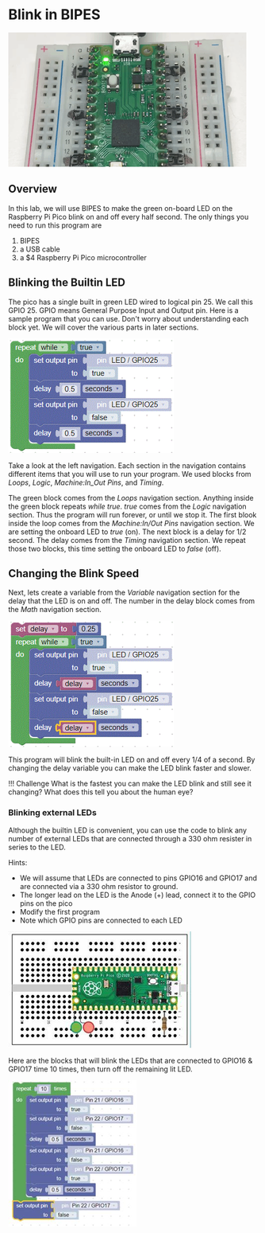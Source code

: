 # Blink in BIPES

![Blink GIF](../../img/blink-on-board-led.gif)

## Overview
In this lab, we will use BIPES to make the green on-board LED on the Raspberry Pi Pico blink on and off every half second.  The only things you need to run this program are

1. BIPES
2. a USB cable
3. a $4 Raspberry Pi Pico microcontroller

## Blinking the Builtin LED

The pico has a single built in green LED wired to logical pin 25.  We call this GPIO 25.  GPIO means General Purpose Input and Output pin. Here is a sample program that you can use.  Don't worry about understanding each block yet.  We will cover the various parts in later sections.

![BIPES Blink](../../img/pico/blink.GIF)

Take a look at the left navigation.  Each section in the navigation contains different items that you will use to run your program.  We used blocks from _Loops_, _Logic_, _Machine:In_Out Pins_, and _Timing_.

The green block comes from the _Loops_ navigation section.  Anything inside the green block repeats _while true_. _true_ comes from the _Logic_ navigation section. Thus the program will run forever, or until we stop it.  The first blook inside the loop comes from the _Machine:In/Out Pins_ navigation section.  We are setting the onboard LED to _true_ (on).  The next block is a delay for 1/2 second.  The delay comes from the _Timing_ navigation section.  We repeat those two blocks, this time setting the onboard LED to _false_ (off).

## Changing the Blink Speed

Next, lets create a variable from the _Variable_ navigation section for the delay that the LED is on and off.  The number in the delay block comes from the _Math_ navigation section.

![BIPES Delay Blink](../../img/pico/delayBlink.GIF)

This program will blink the built-in LED on and off every 1/4 of a second.  By changing the delay variable you can make the LED blink faster and slower.

!!! Challenge
    What is the fastest you can make the LED blink and still see it changing?  What does this tell you about the human eye?

### Blinking external LEDs
Although the builtin LED is convenient, you can use the code to blink any number of external LEDs that are connected through a 330 ohm resister in series to the LED.

Hints:

- We will assume that LEDs are connected to pins GPIO16 and GPIO17 and are connected via a 330 ohm resistor to ground.
- The longer lead on the LED is the Anode (+) lead, connect it to the GPIO pins on the pico
- Modify the first program
- Note which GPIO pins are connected to each LED

![BIPES external LEDS](../../img/pico/externalLEDS.jpg)

Here are the blocks that will blink the LEDs that are connected to GPIO16 & GPIO17 time 10 times, then turn off the remaining lit LED.

![BIPES external LEDS Blocks](../../img/pico/externalLEDsBlocks.jpg)